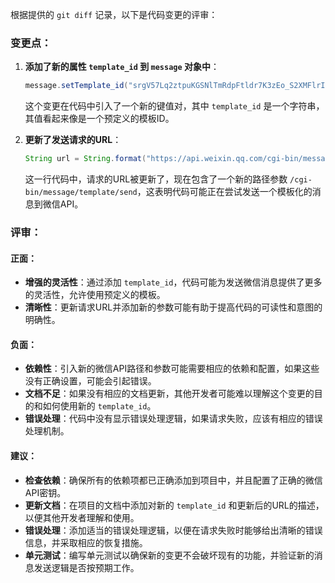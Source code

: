 根据提供的 `git diff` 记录，以下是代码变更的评审：

### 变更点：

1. **添加了新的属性 `template_id` 到 `message` 对象中**：
   ```java
   message.setTemplate_id("srgV57Lq2ztpuKGSNlTmRdpFtldr7K3zEo_S2XMFlrI");
   ```
   这个变更在代码中引入了一个新的键值对，其中 `template_id` 是一个字符串，其值看起来像是一个预定义的模板ID。

2. **更新了发送请求的URL**：
   ```java
   String url = String.format("https://api.weixin.qq.com/cgi-bin/message/template/send?access_token=%s", accessToken);
   ```
   这一行代码中，请求的URL被更新了，现在包含了一个新的路径参数 `/cgi-bin/message/template/send`，这表明代码可能正在尝试发送一个模板化的消息到微信API。

### 评审：

#### 正面：

- **增强的灵活性**：通过添加 `template_id`，代码可能为发送微信消息提供了更多的灵活性，允许使用预定义的模板。
- **清晰性**：更新请求URL并添加新的参数可能有助于提高代码的可读性和意图的明确性。

#### 负面：

- **依赖性**：引入新的微信API路径和参数可能需要相应的依赖和配置，如果这些没有正确设置，可能会引起错误。
- **文档不足**：如果没有相应的文档更新，其他开发者可能难以理解这个变更的目的和如何使用新的 `template_id`。
- **错误处理**：代码中没有显示错误处理逻辑，如果请求失败，应该有相应的错误处理机制。

#### 建议：

- **检查依赖**：确保所有的依赖项都已正确添加到项目中，并且配置了正确的微信API密钥。
- **更新文档**：在项目的文档中添加对新的 `template_id` 和更新后的URL的描述，以便其他开发者理解和使用。
- **错误处理**：添加适当的错误处理逻辑，以便在请求失败时能够给出清晰的错误信息，并采取相应的恢复措施。
- **单元测试**：编写单元测试以确保新的变更不会破坏现有的功能，并验证新的消息发送逻辑是否按预期工作。